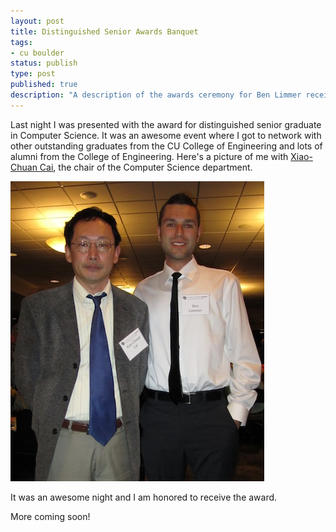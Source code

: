 ```yaml
---
layout: post
title: Distinguished Senior Awards Banquet
tags:
- cu boulder
status: publish
type: post
published: true
description: "A description of the awards ceremony for Ben Limmer receiving the Distinguished Senior Graduate for Computer Science at CU Boulder in Boulder, Colorado, USA"
---
```

Last night I was presented with the award for distinguished senior graduate in Computer Science. It was an awesome event where I got to network with other outstanding graduates from the CU College of Engineering and lots of alumni from the College of Engineering. Here's a picture of me with [Xiao-Chuan Cai](http://www.cs.colorado.edu/people/xiao_chuan_cai.html), the chair of the Computer Science department. 

<div class="center">
	<img src="/assets/images/posts/2011/04/distinguised_senior.jpg" width="406" height="480" alt="Picture of Ben Limmer and Xiao-Chuan Cai, head of the CU Boulder Computer Science Department" />
</div>

It was an awesome night and I am honored to receive the award.

More coming soon!